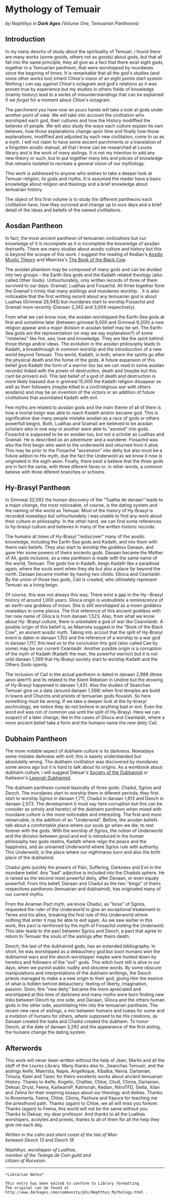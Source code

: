 # Mythology of Temuair

_by Nephthys in **Dark Ages**_
_(Volume One, Temuarian Pantheons)_

## Introduction

In my many deochs of study about the spirituality of Temuair, i found there are
many works (some goods, others not as goods) about gods, but that all fall into
the same principle; they all give as a fact that there exist eight gods,
together in a Temuarian pantheon, that were worshipped by mundanes since the
begining of times. It is remarkable that all the god's studies (and some other
works too) inherit Chloe's vision of an eight points start _system_.
Nothing i can say against Chloe's octagram and god's relations as it was proven
true by experience but my studies in others fields of knowledge (mainly
history) lead to a series of misunderstandings that can be explained if we
_forget_ for a moment about Chloe's octagram.

The parchment you have now on yours hands will take a look at gods under
another point of view. We will take into account the civilitation who worshiped
each god, their cultures and how the History modiffied the believes of people.
We will also study the ways each culture explain its own believes, how those
explanations change upon time and finally how those explanations, modiffied and
adjusted by each new civilitation, come to us as a myth. I will not claim to
have some ancient parchments or a translation of a forgotten aosdic manual, all
that i know can be researched at Loures library and is the work of many
aislings. It is not my intention to add any new theory or such, but to put
together many bits and pieces of knowledge that remains isolated to recreate a
general vision of our mythology.

This work is addressed to anyone who wishes to take a deeper look at Temuair
religion, its gods and myths. It is assumed the reader have a basic knowledge
about religion and theology and a brief knowledge about temuarian history.

The object of this first volume is to study the different pantheons each
civilitation have, how they survived and change up to ours days and a brief
detail of the ideas and beliefs of the named civilitations.

## Aosdan Pantheon

In fact, the most ancient pantheon of temuarian civilizations but our knowledge
of it is incomplete as it is incomplete the knowledge of aosdan theirselfs.
There are many studies about aosdic culture and history but this is beyond the
scoope of this work. I suggest the reading of Kedian's [Aosdic Mystic Theory](./Kedian-Aosdic-Mystic-Theory.md)
and Maerista's [The Book of the Black Cow](../History/Maerista-The-Book-of-the-Black-Cow.md).

The aosdan phanteon may be composed of many gods and can be divided into two
groups - the Earth-Sea gods and the Kadath related theology (also called Other
Gods). Unfourtunately, only written records of three of them survived to our
days: Gramail, Luathas and Fiosachd. All three together form the Gramail's
trinity that many aislilings and mundanes worship. . It is also noticeable that
the first writting record about any temuarian god is about Luathas (Grinneal
26,945) but mundanes start to worship Fiosachd and Gramail more recently
(Danaan 2,342 and 3,004 respectively).

From what we can know now, the aosdan worshipped the Earth-Sea gods at first
and sometime later (between grinneal 9,000 and Grinneal 9,200) a new religion
appear and a major division in aosdan belief may be set. The Earth-Sea gods are
the representation (or may we say explanation?) of some "misteries" like fire,
sea, love and knowledge. They are like the spirit behind those things and/or
ideas. The evolution in the aosdan philosophy leads to Kadath, a breakthrough
in common worship and the introducction of a new world beyond Temuair. This
world, Kadath, is both, where the spirits go after the physical death and the
home of the gods. A future expansion of this belief give Kadath the form of a
warrior too (as we can read in some aosdan records) linked with the power of
destruction, death and (maybe but this cant be proven) evil. This last belief
of a god of death and destruction is more likely biassed due in grinneal 15,000
the Kadath religion dissapear as well as their followers (maybe killed in a
civil/religious war with others aosdans) and may be an invention of the victors
or an addition of future civilitations that assimilated Kadath with evil.

Few myths are related to aosdan gods and the main theme of all of them is how a
mortal beign was able to reach Kadath and/or became god. This is significative
due many people mistake aosdan as a race of gods or others powerfull beigns.
Both, Luathas and Gramail are believed to be aosdan scholars who in one way or
another were able to "ascend" into gods. Fiosachd is supposed to be an aosdan
too, but not a scholar as Luathas and Gramail. He is described as an adventurer
and a wanderer. Fiosachd was also the first beign who went to the underworld
and returned from it alive. This may be prior to the Fiosachd "ascension" into
deity but also must be a future adition to His myth, due the fact the Underwold
as we know it now is originated in the eigth aeon. Finally, there exist a
believe that the three gods are in fact the same, with three diferent faces or,
in other words, a common believe with three diferent branches or schisms.

## Hy-Brasyl Pantheon

In Grinneal 32,092 the human discovery of the "Tuatha de danaan" leads to a
major change, the most noticeable, of course, is the dating system and the
naming of the world as Temuair. Most of the history of Hy-Brasyl is recorded
nowadays but unfourtunately i was unable to find any work about their culture
or philosophy. In the other hand, we can find some references to hy-brasyl
culture and believes in many of the written historic records.

The humans at times of Hy-Brasyl "rediscover" many of the aosdic knowledge,
including the Earth-Sea gods and Kadath, and mix them with theirs own beliefs.
They also start to worship the goddess Danaan, and gave Her some powers of
theirs ancients gods. Danaan became the Mother of All, gods inclusive, so a new
pantheon is made with the same name of the world, Temuair. The gods live in
Kadath, beign Kadath like a paradisse again, where the souls went when they die
but also a place far beyond the north. Danaan became mother by having two
childs: Glioca and Ceanlaidir. By the union of those two gods, Cail is created,
who ultimately represent Temuair as a living beign.

Of course, this was not always this way. There exist a gap in the Hy--Brasyl
history of around 1,000 years. Glioca origin is undoubtely a reminiscence of an
earth-sea goddess of moon. She is still worshipped as a moon goddess nowadays
in some places. The first reference of this ancient goddess with her new name
of Glioca is from danaan 1,523. Also, from what we know about Hy- Brasyl
culture, there is unbeliable a god of war like Ceannlaidir. A posible origin of
this belief is, as Maerista suggest in the "Book of the Black Cow", an ancient
aosdic myth. Taking into accout that the split of Hy-Brasyl event is daten in
danaan 1,102 and the reference of a worship to a war god in danaan 1,117, this
lead us to the conclusion this god (also called Cae by some) may be our current
Ceanlaidir. Another posible origin is a corruption of the myth of Kadath
(Kadath the man, the powerful warrior) but it is not until danaan 1,399 that
Hy-Brasyl society start to worship Kadath and the Others Gods openly.

The inclusion of Cail in the actual pantheon is dated in danaan 2,988 (three
aeon later!!!) and its related to the Silent Rebelion in Undine but the
drowing of Hy-Brasyl happened in danaan 1,431. Also the studies of Seanchas
Temuair give us a data (around danaan 1,398) when first temples are build in
towns and Churchs and priests of temuarian gods flousish. So here something
must be wrong. If we take a deeper look at the hy-brasyl pschicology, we notice
they do not believe in anything bad or evil. Even the word evil was not of
common use until the split of Hy-Brasyl. Here we can suspect of a later change,
like in the cases of Glioca and Ceanlaidir, where a more ancient belief take a
form and the humans name the new deity Cail.

## Dubhaim Pantheon

The more notable aspect of dubhaim culture is its darkness. Nowadays some
mistake darkness with evil; this is easely understanded but absolutelly wrong.
The dubhaim civilitation was discovered by mundanes some aeons ago but it is
hard to talk about its origins. As a workbook about dubhaim culture, i will
suggest Deksar's [Society of the Dubhaimid](./Deksar-Society-of-the-Dubhaimid)
or Kailieann's [Lagorah Dubhaimid](./Kailieann-Lagorah-Dubhaimid.md).

The dubhaim pantheon consist basically of three gods: Chadul, Sgrios and Deoch.
The mundanes start to worship them in diferent periods; they first start to
worship Sgrios in danaan 1,711, Chadul in danaan 1,813 and Deoch in danaan
2,573. The development (i must say here corruption but this can be consider as
unholy and heretic) of the dubhaim pantheon when mixed with mundane culture is
the more noticeable and interesting. The first and more remarcable, is the
addition of an "Underwold". Before, the aosdan beliefs talk about a comfortable
place where our souls go when we die, to rest forever with the gods. With the
worship of Sgrios, the notion of Underworld and the division between good and
evil is introduced in the human philosophy two gods realms, Kadath where reign
the peace and the happiness, and an unnamed Underworld where Sgrios rule with
authority. This Underwold, is the place where our nigthmares born and also the
birth place of the dubhaimid.

Chadul gets quickly the powers of Pain, Suffering, Darkness and Evil in the
mundane belief. Any "bad" adjective is included into the Chaduls sphere. He is
raised as the second most powerful deity, after Danaan, or even equaly
powerfull. From this belief, Danaan and Chadul as the two "kings" of theirs
respectives pantheons (temuarian and dubhaimid), has originated many of our
current myths.

From the Anaman Pact myth, we know Chadul, as "boss" of Sgrios, requested the
ruler of the Underworld to give an exceptional treatement to Tenes and his
allies, breaking the first rule of this Underworld where nothing that enter it
may be able to exit again. As we saw earlier in this work, this pact is
reinforced by the myth of Fiosachd visiting the Underwold. This later leads to
the pact between Sgrios and Deoch, a pact that agree to return to Temuair the
souls of the aislings after theirs death.

Deoch, the last of the dubhaimid gods, has an extended bibliography. In short,
he was worshipped as a debauchery god but soon humans won the dubhaimid wars
and the deoch worshipper maybe were hunted down by heretics and followers of
the "evil" gods. This witch hunt still is alive in our days, when we punish
public nudity and obscene words. By some obscure manipulations and
interpretations of the dubhaim writtings, the Deoch priests managed to make a a
new origin to their god, giving Him the esence of what is hidden behind
debauchery: feeling of liberty, imagination, passion. Soon, this "new deity"
became the more apreciated and worshipped at this time of darkness and many
myths were born finding new links between Deoch by one side, and Danaan, Glioca
and the others human gods in the other side, assimilating Him into the
temuarian pantheon. The recent new race of aislings, a mix between humans and
tuatas for some and a mutation of humans for others, where supposed to be His
creations, as Danaan created the tuata and Chadul created the dubhaim. To honor
Deoch, at the date of danaan 3,292 and the appearance of the first aisling, the
humans change the dating system.

## Afterwords

This work will never been written without the help of Jean, Marlin and all the
staff of the Loures Library. Many thanks also to _Seanchas Temuair, and the
aislings Aeife, Maerista, Napie, Angelkique, Xibalba, Nenia, Dartanian, Timura,
Kaiel and Tasec for theirs excelents works about ancient temuarian History.
Thanks to Aeife, Angelic, Chaltier, Chloe, Chult, Cliona, Dartanian, Deksar,
Dryst, Feena, KailieannP, Katrionah, Kedian, NitroTFD, Stella, Xilan and Zelina
for their inspiring essays about our theology and deities. Thanks to Rosemerta,
Feena, Chloe, Cliona, Pashura and Kayura for teaching me the priesthood path.
Thanks (again) to Chloe, we all will miss you forever. Thanks (again) to Feena,
this world will not be the same without you. Thanks to Deksar, my dear
professor. And thanks to all the Luathas worshipers, acolytes and priests,
thanks to all of them for all the help they give me each day.

_Written in the calm and silent coast of the Isle of Man_  
_between Deoch 13 and Deoch 18_  

_Nephthys, worshipper of Luathas,_  
_member of the Teanga de Cein guild and_  
_citizen of Rucesion._

***

```
*Librarian Notes*

This entry has been edited to conform to Library formatting.
The original can be found at http://www.darkages.com/community/phi/Nephthys_Mythology.html .
```
